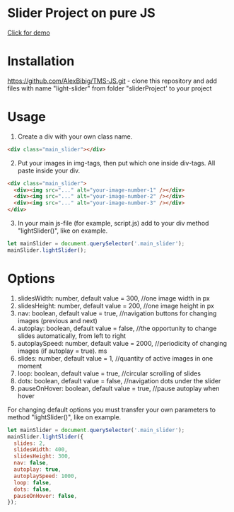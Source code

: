 # Slider Project on pure JS

[Click for demo](https://raw.githack.com/AlexBibig/TMS-JS/master/sliderProject/index.html)

# Installation

https://github.com/AlexBibig/TMS-JS.git - clone this repository and add files with name "light-slider" from folder "sliderProject' to your project

# Usage

1. Create a div with your own class name.

```html
<div class="main_slider"></div>
```

2. Put your images in img-tags, then put which one inside div-tags. All paste inside your div.

```html
<div class="main_slider">
  <div><img src="..." alt="your-image-number-1" /></div>
  <div><img src="..." alt="your-image-number-2" /></div>
  <div><img src="..." alt="your-image-number-3" /></div>
</div>
```

3. In your main js-file (for example, script.js) add to your div method "lightSlider()", like on example.

```js
let mainSlider = document.querySelector('.main_slider');
mainSlider.lightSlider();
```

# Options

1. slidesWidth: number, default value = 300, //one image width in px
2. slidesHeight: number, default value = 200, //one image height in px
3. nav: boolean, default value = true, //navigation buttons for changing images (previous and next)
4. autoplay: boolean, default value = false, //the opportunity to change slides automatically, from left to right
5. autoplaySpeed: number, default value = 2000, //periodicity of changing images (if autoplay = true). ms
6. slides: number, default value = 1, //quantity of active images in one moment
7. loop: boolean, default value = true, //circular scrolling of slides
8. dots: boolean, default value = false, //navigation dots under the slider
9. pauseOnHover: boolean, default value = true, //pause autoplay when hover

For changing default options you must transfer your own parameters to method "lightSlider()", like on example.

```js
let mainSlider = document.querySelector('.main_slider');
mainSlider.lightSlider({
  slides: 2,
  slidesWidth: 400,
  slidesHeight: 300,
  nav: false,
  autoplay: true,
  autoplaySpeed: 1000,
  loop: false,
  dots: false,
  pauseOnHover: false,
});
```
